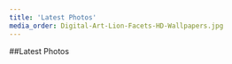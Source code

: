 ```yaml
---
title: 'Latest Photos'
media_order: Digital-Art-Lion-Facets-HD-Wallpapers.jpg
---
```


##Latest Photos
